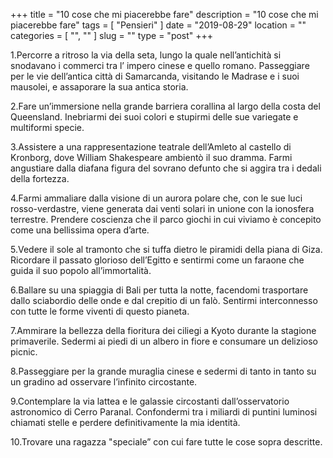 +++
title = "10 cose che mi piacerebbe fare"
description = "10 cose che mi piacerebbe fare"
tags = [ "Pensieri" ]
date = "2019-08-29"
location = ""
categories = [
  "",
  ""
]
slug = ""
type = "post"
+++

1.Percorre a ritroso la via della seta, lungo la quale nell’antichità si snodavano i commerci tra l’ impero cinese e quello romano. Passeggiare per le vie dell’antica città di Samarcanda, visitando le Madrase e i suoi mausolei, e assaporare la sua antica storia.

2.Fare un’immersione nella grande barriera corallina al largo della costa del Queensland. Inebriarmi dei suoi colori e stupirmi delle sue variegate e multiformi specie.

3.Assistere a una rappresentazione teatrale dell’Amleto al castello di Kronborg, dove William Shakespeare ambientò il suo dramma. Farmi angustiare dalla diafana figura del sovrano defunto che si aggira tra i dedali della fortezza. 

4.Farmi ammaliare dalla visione di un aurora polare che, con le sue luci rosso-verdastre, viene generata dai venti solari in unione con la ionosfera terrestre. Prendere coscienza che il parco giochi in cui viviamo è concepito come una bellissima opera d’arte.

5.Vedere il sole al tramonto che si tuffa dietro le piramidi della piana di Giza. Ricordare il passato glorioso dell’Egitto e sentirmi come un faraone che guida il suo popolo all’immortalità.

6.Ballare su una spiaggia di Bali per tutta la notte, facendomi trasportare dallo sciabordio delle onde e dal crepitio di un falò. Sentirmi interconnesso con tutte le forme viventi di questo pianeta.

7.Ammirare la bellezza della fioritura dei ciliegi a Kyoto durante la stagione primaverile. Sedermi ai piedi di un albero in fiore e consumare un delizioso picnic.

8.Passeggiare per la grande muraglia cinese e sedermi di tanto in tanto su un gradino ad osservare l’infinito circostante.

9.Contemplare la via lattea e le galassie circostanti dall’osservatorio astronomico di Cerro Paranal.  Confondermi tra i miliardi di puntini luminosi chiamati stelle e perdere definitivamente la mia identità. 

10.Trovare una ragazza "speciale” con cui fare tutte le cose sopra descritte.
